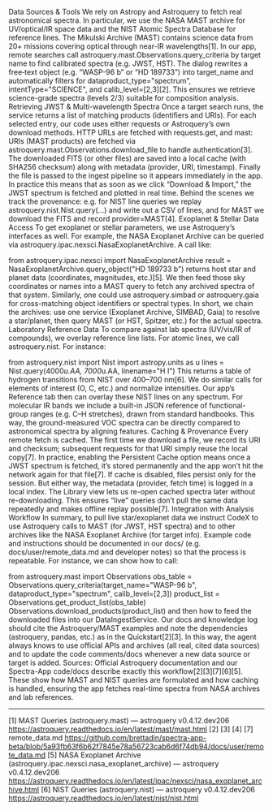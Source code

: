 Data Sources & Tools
We rely on Astropy and Astroquery to fetch real astronomical spectra. In particular, we use the NASA MAST archive for UV/optical/IR space data and the NIST Atomic Spectra Database for reference lines. The Mikulski Archive (MAST) contains science data from 20+ missions covering optical through near-IR wavelengths[1]. In our app, remote searches call astroquery.mast.Observations.query_criteria by target name to find calibrated spectra (e.g. JWST, HST). The dialog rewrites a free‐text object (e.g. “WASP-96 b” or “HD 189733”) into target_name and automatically filters for dataproduct_type="spectrum", intentType="SCIENCE", and calib_level=[2,3][2]. This ensures we retrieve science-grade spectra (levels 2/3) suitable for composition analysis.
Retrieving JWST & Multi-wavelength Spectra
Once a target search runs, the service returns a list of matching products (identifiers and URIs). For each selected entry, our code uses either requests or Astroquery’s own download methods. HTTP URLs are fetched with requests.get, and mast: URIs (MAST products) are fetched via astroquery.mast.Observations.download_file to handle authentication[3]. The downloaded FITS (or other files) are saved into a local cache (with SHA256 checksum) along with metadata (provider, URI, timestamp). Finally the file is passed to the ingest pipeline so it appears immediately in the app. In practice this means that as soon as we click “Download & Import,” the JWST spectrum is fetched and plotted in real time. Behind the scenes we track the provenance: e.g. for NIST line queries we replay astroquery.nist.Nist.query(...) and write out a CSV of lines, and for MAST we download the FITS and record provider=MAST[4].
Exoplanet & Stellar Data Access
To get exoplanet or stellar parameters, we use Astroquery’s interfaces as well. For example, the NASA Exoplanet Archive can be queried via astroquery.ipac.nexsci.NasaExoplanetArchive. A call like:

from astroquery.ipac.nexsci import NasaExoplanetArchive
result = NasaExoplanetArchive.query_object("HD 189733 b")
returns host star and planet data (coordinates, magnitudes, etc.)[5]. We then feed those sky coordinates or names into a MAST query to fetch any archived spectra of that system. Similarly, one could use astroquery.simbad or astroquery.gaia for cross-matching object identifiers or spectral types. In short, we chain the archives: use one service (Exoplanet Archive, SIMBAD, Gaia) to resolve a star/planet, then query MAST (or HST, Spitzer, etc.) for the actual spectra.
Laboratory Reference Data
To compare against lab spectra (UV/vis/IR of compounds), we overlay reference line lists. For atomic lines, we call astroquery.nist. For instance:

from astroquery.nist import Nist
import astropy.units as u
lines = Nist.query(4000*u.AA, 7000*u.AA, linename="H I")
This returns a table of hydrogen transitions from NIST over 400–700 nm[6]. We do similar calls for elements of interest (O, C, etc.) and normalize intensities. Our app’s Reference tab then can overlay these NIST lines on any spectrum. For molecular IR bands we include a built-in JSON reference of functional-group ranges (e.g. C–H stretches), drawn from standard handbooks. This way, the ground-measured VOC spectra can be directly compared to astronomical spectra by aligning features.
Caching & Provenance
Every remote fetch is cached. The first time we download a file, we record its URI and checksum; subsequent requests for that URI simply reuse the local copy[7]. In practice, enabling the Persistent Cache option means once a JWST spectrum is fetched, it’s stored permanently and the app won’t hit the network again for that file[7]. If cache is disabled, files persist only for the session. But either way, the metadata (provider, fetch time) is logged in a local index. The Library view lets us re-open cached spectra later without re-downloading. This ensures “live” queries don’t pull the same data repeatedly and makes offline replay possible[7].
Integration with Analysis Workflow
In summary, to pull live star/exoplanet data we instruct CodeX to use Astroquery calls to MAST (for JWST, HST spectra) and to other archives like the NASA Exoplanet Archive (for target info). Example code and instructions should be documented in our docs/ (e.g. docs/user/remote_data.md and developer notes) so that the process is repeatable. For instance, we can show how to call:

from astroquery.mast import Observations
obs_table = Observations.query_criteria(target_name="WASP-96 b",
                                       dataproduct_type="spectrum",
                                       calib_level=[2,3])
product_list = Observations.get_product_list(obs_table)
Observations.download_products(product_list)
and then how to feed the downloaded files into our DataIngestService. Our docs and knowledge log should cite the Astroquery/MAST examples and note the dependencies (astroquery, pandas, etc.) as in the Quickstart[2][3]. In this way, the agent always knows to use official APIs and archives (all real, cited data sources) and to update the code comments/docs whenever a new data source or target is added.
Sources: Official Astroquery documentation and our Spectra-App code/docs describe exactly this workflow[2][3][7][6][5]. These show how MAST and NIST queries are formulated and how caching is handled, ensuring the app fetches real-time spectra from NASA archives and lab references.
________________________________________
[1] MAST Queries (astroquery.mast) — astroquery v0.4.12.dev206
https://astroquery.readthedocs.io/en/latest/mast/mast.html
[2] [3] [4] [7] remote_data.md
https://github.com/brettadin/spectra-app-beta/blob/5a93fb63f6b62f7845e78a56723cab6d6f74db94/docs/user/remote_data.md
[5] NASA Exoplanet Archive (astroquery.ipac.nexsci.nasa_exoplanet_archive) — astroquery v0.4.12.dev206
https://astroquery.readthedocs.io/en/latest/ipac/nexsci/nasa_exoplanet_archive.html
[6] NIST Queries (astroquery.nist) — astroquery v0.4.12.dev206
https://astroquery.readthedocs.io/en/latest/nist/nist.html
